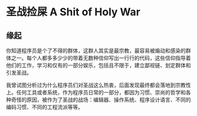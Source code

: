# 圣战捡屎 A Shit of Holy War

## 缘起

你知道程序员是个了不得的群体，这群人其实是最宗教，最容易被煽动和感染的群体之一。每个人都多多少少的带着无数种信仰写出一行行的代码，这些信仰指导着他们的工作，学习和仅有的一部分娱乐，包括且不限于，建立鄙视链、划定群体和引发圣战。

我曾试图分析过为什么程序员们对圣战这么热衷，后面发现最终都会落地到宗教性上。任何工具或者系统，作为程序员日常的一部分，都因为习惯、崇尚的哲学和各种奇怪的原因，被作为了圣战的战场：编辑器、操作系统、程序设计语言、不同的编码习惯、不同的工程流派等等。